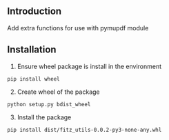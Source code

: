## Introduction
Add extra functions for use with pymupdf module

## Installation
1. Ensure wheel package is install in the environment
```
pip install wheel
```
2. Create wheel of the package
```
python setup.py bdist_wheel
```
3. Install the package
```
pip install dist/fitz_utils-0.0.2-py3-none-any.whl
```